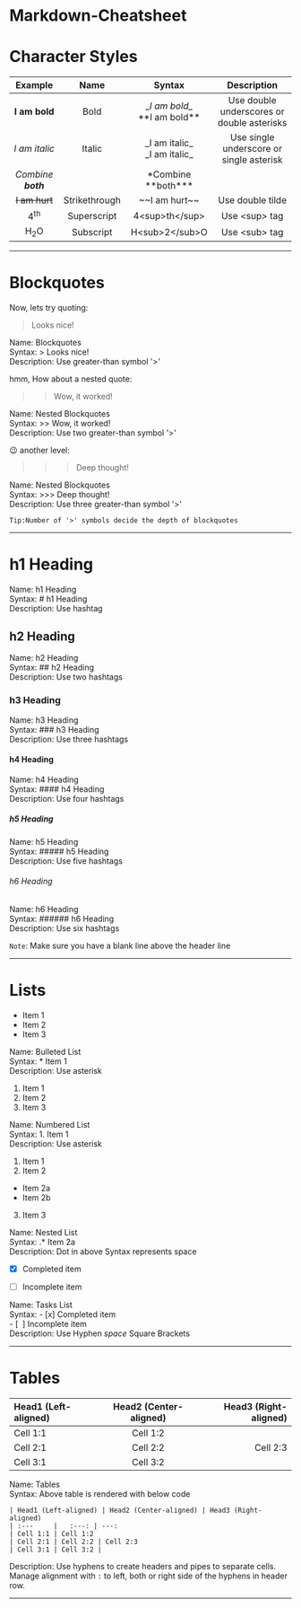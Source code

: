 # Markdown-Cheatsheet  

# Character Styles  

|Example | Name | Syntax | Description
| :---: | :---: | :---: | :---: |
|__I am bold__ | Bold | \__I am bold\__ <br/> \*\*I am bold\*\* | Use double underscores or double asterisks
|_I am italic_ | Italic | \_I am italic\_ <br/> \_I am italic\_ | Use single underscore or single asterisk
|*Combine **both*** | | \*Combine \*\*both\*\*\* ||
|~~I am hurt~~ | Strikethrough | \~\~I am hurt\~\~ | Use double tilde
|4<sup>th</sup> | Superscript | 4&lt;sup&gt;th&lt;/sup&gt; | Use &lt;sup&gt; tag
|H<sub>2</sub>O | Subscript | H&lt;sub&gt;2&lt;/sub&gt;O | Use &lt;sub&gt; tag

---
# Blockquotes  
Now, lets try quoting:
> Looks nice!   

Name: Blockquotes  
Syntax: \> Looks nice!  
Description: Use greater-than symbol '>'

hmm, How about a nested quote:
>> Wow, it worked!   

Name: Nested Blockquotes  
Syntax: \>\> Wow, it worked!  
Description: Use two greater-than symbol '>'

:wink: another level:
>>> Deep thought!   

Name: Nested Blockquotes  
Syntax: \>\>\> Deep thought!  
Description: Use three greater-than symbol '>'

`Tip:Number of '>' symbols decide the depth of blockquotes`  


---
# h1 Heading
Name: h1 Heading  
Syntax: \# h1 Heading  
Description: Use hashtag  

## h2 Heading
Name: h2 Heading  
Syntax: \#\# h2 Heading  
Description:  Use two hashtags  

### h3 Heading
Name: h3 Heading  
Syntax: \#\#\# h3 Heading  
Description:  Use three hashtags  

#### h4 Heading
Name: h4 Heading  
Syntax: \#\#\#\# h4 Heading  
Description:  Use four hashtags  

##### h5 Heading
Name: h5 Heading  
Syntax: \#\#\#\#\# h5 Heading  
Description:  Use five hashtags  

###### h6 Heading
Name: h6 Heading  
Syntax: \#\#\#\#\#\# h6 Heading  
Description:  Use six hashtags  

``Note``: Make sure you have a blank line above the header line

---

# Lists

* Item 1
* Item 2
* Item 3  

Name: Bulleted List  
Syntax: \* Item 1    
Description: Use asterisk  

 1. Item 1
 2. Item 2
 3. Item 3  


 Name: Numbered List  
 Syntax: 1. Item 1    
 Description: Use asterisk  


 1. Item 1  
 2. Item 2  
  * Item 2a
  * Item 2b  
 3. Item 3  


 Name: Nested List  
 Syntax: .* Item 2a  
 Description: Dot in above Syntax represents space  


 - [x] Completed item
 - [ ] Incomplete item  



  Name: Tasks List  
  Syntax: \- [x] Completed item  
  \- [ &nbsp;] Incomplete item  
  Description: Use Hyphen *space* Square Brackets   

  ---

# Tables  

| Head1 (Left-aligned) | Head2 (Center-aligned) | Head3 (Right-aligned)
| :---     |   :---: | ---:
| Cell 1:1 | Cell 1:2
| Cell 2:1 | Cell 2:2 | Cell 2:3
| Cell 3:1 | Cell 3:2  

Name: Tables  
Syntax: Above table is rendered with below code  
```
| Head1 (Left-aligned) | Head2 (Center-aligned) | Head3 (Right-aligned)
| :---     |   :---: | ---:
| Cell 1:1 | Cell 1:2
| Cell 2:1 | Cell 2:2 | Cell 2:3
| Cell 3:1 | Cell 3:2 |
```
Description: Use hyphens to create headers and pipes to separate cells.  
Manage alignment with `:` to left, both or right side of the hyphens in header row.  


---

